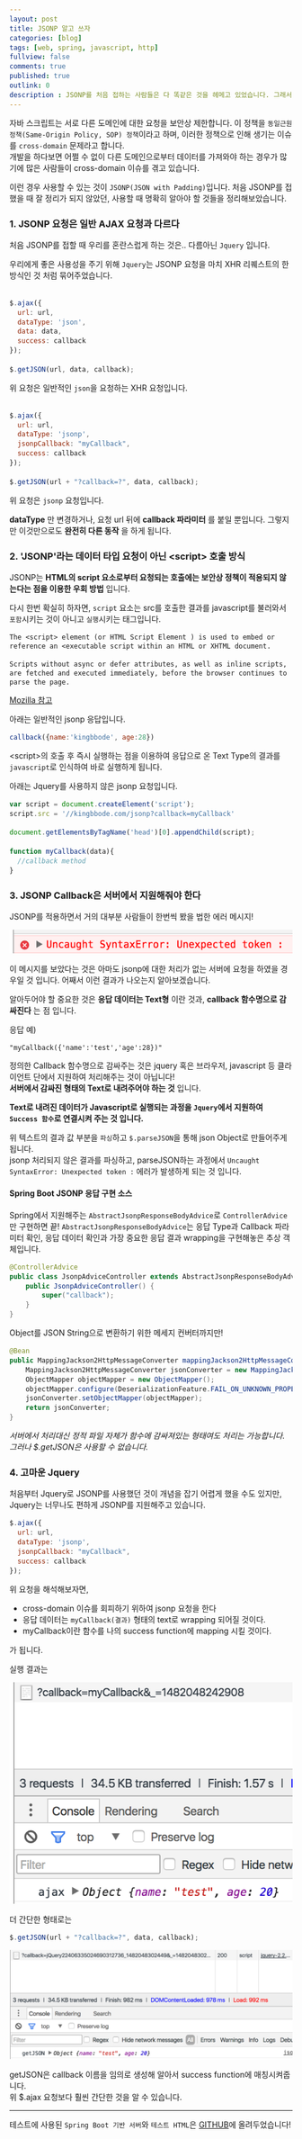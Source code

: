 ```yaml
---
layout: post
title: JSONP 알고 쓰자
categories: [blog]
tags: [web, spring, javascript, http]
fullview: false
comments: true
published: true
outlink: 0
description : JSONP를 처음 접하는 사람들은 다 똑같은 것을 헤메고 있었습니다. 그래서 정리했습니다. 도움이 되었으면 합니다.
---
```


자바 스크립트는 서로 다른 도메인에 대한 요청을 보안상 제한합니다. 이 정책을 `동일근원정책(Same-Origin Policy, SOP) 정책`이라고 하며, 이러한 정책으로 인해 생기는 이슈를 `cross-domain` 문제라고 합니다. <br> 개발을 하다보면 어쩔 수 없이 다른 도메인으로부터 데이터를 가져와야 하는 경우가 많기에 많은 사람들이 cross-domain 이슈를 겪고 있습니다.

이런 경우 사용할 수 있는 것이 `JSONP(JSON with Padding)`입니다. 처음 JSONP를 접했을 때 잘 정리가 되지 않았던, 사용할 때 명확히 알아야 할 것들을 정리해보았습니다.

### 1. JSONP 요청은 일반 AJAX 요청과 다르다

처음 JSONP를 접할 때 우리를 혼란스럽게 하는 것은.. 다름아닌 `Jquery` 입니다.

우리에게 좋은 사용성을 주기 위해 `Jquery`는 JSONP 요청을 마치 XHR 리퀘스트의 한 방식인 것 처럼 묶어주었습니다.<br>

```javascript

$.ajax({
  url: url,
  dataType: 'json',
  data: data,
  success: callback
});

$.getJSON(url, data, callback);

```

위 요청은 일반적인 `json`을 요청하는 XHR 요청입니다.

```javascript

$.ajax({
  url: url,
  dataType: 'jsonp',
  jsonpCallback: "myCallback",
  success: callback
});

$.getJSON(url + "?callback=?", data, callback);

```

위 요청은 `jsonp` 요청입니다.

**dataType** 만 변경하거나, 요청 url 뒤에 **callback 파라미터** 를 붙일 뿐입니다. 그렇지만 이것만으로도 **완전히 다른 동작** 을 하게 됩니다.

### 2. 'JSONP'라는 데이터 타입 요청이 아닌 \<script> 호출 방식

JSONP는 **HTML의 script 요소로부터 요청되는 호출에는 보안상 정책이 적용되지 않는다는 점을 이용한 우회 방법** 입니다.

다시 한번 확실히 하자면, `script` 요소는 src를 호출한 결과를 javascript를 불러와서 `포함`시키는 것이 아니고 `실행`시키는 태그입니다.

```
The <script> element (or HTML Script Element ) is used to embed or reference an <executable script within an HTML or XHTML document.

Scripts without async or defer attributes, as well as inline scripts, are fetched and executed immediately, before the browser continues to parse the page.
```

[Mozilla 참고](https://developer.mozilla.org/en/docs/Web/HTML/Element/script)

아래는 일반적인 jsonp 응답입니다.

```javascript
callback({name:'kingbbode', age:28})
```

\<script>의 호출 후 즉시 실행하는 점을 이용하여 응답으로 온 Text Type의 결과를 `javascript`로 인식하여 바로 실행하게 됩니다.

아래는 Jquery를 사용하지 않은 jsonp 요청입니다.

```javascript
var script = document.createElement('script');
script.src = '//kingbbode.com/jsonp?callback=myCallback'

document.getElementsByTagName('head')[0].appendChild(script);

function myCallback(data){
  //callback method
}
```

### 3. JSONP Callback은 서버에서 지원해줘야 한다

JSONP를 적용하면서 거의 대부분 사람들이 한번씩 봤을 법한 에러 메시지!

![Error](/images/2016/2016-12-18-JSONP/error.png)

이 메시지를 보았다는 것은 아마도 jsonp에 대한 처리가 없는 서버에 요청을 하였을 경우일 것 입니다. 어째서 이런 결과가 나오는지 알아보겠습니다.

알아두어야 할 중요한 것은 **응답 데이터는 Text형** 이란 것과, **callback 함수명으로 감싸진다** 는 점 입니다.

응답 예)

```
"myCallback({'name':'test','age':28})"
```

정의한 Callback 함수명으로 감싸주는 것은 jquery 혹은 브라우저, javascript 등 클라이언트 단에서 지원하여 처리해주는 것이 아닙니다!<br>**서버에서 감싸진 형태의 Text로 내려주어야 하는 것** 입니다.

**Text로 내려진 데이터가 Javascript로 실행되는 과정을 `Jquery`에서 지원하여 `Success 함수`로 연결시켜 주는 것 입니다.**

위 텍스트의 결과 값 부분을 `파싱`하고 `$.parseJSON`을 통해 json Object로 만들어주게 됩니다. <br>jsonp 처리되지 않은 결과를 파싱하고, parseJSON하는 과정에서 `Uncaught SyntaxError: Unexpected token :` 에러가 발생하게 되는 것 입니다.

#### Spring Boot JSONP 응답 구현 소스

Spring에서 지원해주는 `AbstractJsonpResponseBodyAdvice`로 `ControllerAdvice`만 구현하면 끝! `AbstractJsonpResponseBodyAdvice`는 응답 Type과 Callback 파라미터 확인, 응답 데이터 확인과 가장 중요한 응답 결과 wrapping을 구현해놓은 추상 객체입니다.

```java
@ControllerAdvice
public class JsonpAdviceController extends AbstractJsonpResponseBodyAdvice {
    public JsonpAdviceController() {
        super("callback");
    }
}
```

Object를 JSON String으로 변환하기 위한 메세지 컨버터까지만!

```java
@Bean
public MappingJackson2HttpMessageConverter mappingJackson2HttpMessageConverter() {
	MappingJackson2HttpMessageConverter jsonConverter = new MappingJackson2HttpMessageConverter();
	ObjectMapper objectMapper = new ObjectMapper();
	objectMapper.configure(DeserializationFeature.FAIL_ON_UNKNOWN_PROPERTIES, false);
	jsonConverter.setObjectMapper(objectMapper);
	return jsonConverter;
}
```

*서버에서 처리대신 정적 파일 자체가 함수에 감싸져있는 형태여도 처리는 가능합니다. 그러나 $.getJSON은 사용할 수 없습니다.*

### 4. 고마운 Jquery

처음부터 Jquery로 JSONP를 사용했던 것이 개념을 잡기 어렵게 했을 수도 있지만, Jquery는 너무나도 편하게 JSONP를 지원해주고 있습니다.

```javascript
$.ajax({
  url: url,
  dataType: 'jsonp',
  jsonpCallback: "myCallback",
  success: callback
});
```

위 요청을 해석해보자면,

-	cross-domain 이슈를 회피하기 위하여 jsonp 요청을 한다
-	응답 데이터는 `myCallback(결과)` 형태의 text로 wrapping 되어질 것이다.
-	myCallback이란 함수를 나의 success function에 mapping 시킬 것이다.

가 됩니다.

실행 결과는

![ajax](/images/2016/2016-12-18-JSONP/ajax.png)

더 간단한 형태로는

```javascript
$.getJSON(url + "?callback=?", data, callback);
```

![getJson](/images/2016/2016-12-18-JSONP/getJson.png)

getJSON은 callback 이름을 임의로 생성해 알아서 success function에 매칭시켜줍니다. <br>
위 $.ajax 요청보다 훨씬 간단한 것을 알 수 있습니다.


---

테스트에 사용된 `Spring Boot 기반 서버`와 `테스트 HTML`은 [GITHUB](https://github.com/kingbbode/spring-jsonp-server)에 올려두었습니다!
